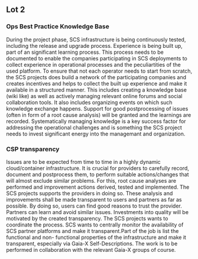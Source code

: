 ## Lot 2

### Ops Best Practice Knowledge Base
During the project phase, SCS infrastructure is being continuously tested, including the release and upgrade process. Experience is being built up, part of an significant learning process. This process needs to be documented to enable the companies participating in SCS deployments to collect experience in operational processes and the peculiartities of the used platform. To ensure that not each operator needs to start from scratch, the SCS projects does build a network of the participating companies and creates incentives and helps to collect the built up experience and make it available in a structured manner. This includes creating a knowledge base (wiki like) as well as actively managing relevant online forums and social collaboration tools. It also includes organizing events on which such knowledge exchange happens. Support for good postprocessing of issues (often in form of a root cause analysis) will be granted and the learnings are recorded. Systematically managing knowledge is a key success factor for addressing the operational challenges and is something the SCS project needs to invest significant energy into the managemant and organization.

### CSP transparency
Issues are to be expected from time to time in a highly dynamic cloud/container infrastructure. It is crucial for providers to carefully record, document and postprocess them, to perform suitable actions/changes that will almost exclude similar problems. For this, root cause analyses are performed and improvement actions derived, tested and implemented. The SCS projects supports the providers in doing so. These analysis and improvements shall be made transparent to users and partners as far as possible. By doing so, users can find good reasons to trust the provider. Partners can learn and avoid similar issues. Investments into quality will be motivated by the created transparency. The SCS projects wants to coordinate the process. SCS wants to centrally monitor the availability of SCS partner platforms and make it transparent.Part of the job is list the functional and non- functional properties of the infrastructure and make it transparent, especially via Gaia-X Self-Descriptions. The work is to be performed in collaboration with the relevant Gaia-X groups of course.